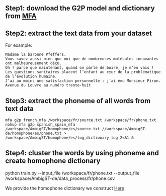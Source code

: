 
## Step1: download the G2P model and dictionary from [MFA](https://montreal-forced-aligner.readthedocs.io/en/latest/)

## Step2: extract the text data from your dataset

For example:
```
Madame la baronne Pfeffers.
Vous savez aussi bien que moi que de nombreuses molécules innovantes ont malheureusement déçu.
Oh ! parce que maintenant, quand on parle de boire, je m’en vais !
Les questions sanitaires placent l’enfant au cœur de la problématique de l’évolution humaine.
J’ai au moins une satisfaction personnelle : j’ai ému Monsieur Piron.
Avenue du Louvre au numéro trente-huit
```

## Step3: extract the phoneme of all words from text data
```
mfa g2p french_mfa /workspace/fr/source.txt /workspace/fr/phone.txt
nohup mfa g2p spanish_spain_mfa /workspace/AmbigST/homophone/es/source.txt //workspace/AmbigST-de/homophone/es/phone.txt > /workspace/AmbigST/homophone/es/log_dictionary.log 2<&1 &
```

## Step4: cluster the words by using phoneme and create homophone dictionary

python train.py --input_file /workspace/fr/phone.txt --output_file /workspace/AmbigST-de/data_process/fr/phone.csv

We provide the homophone dictionary we construct [Here](create_data/homophone_dictionary)

